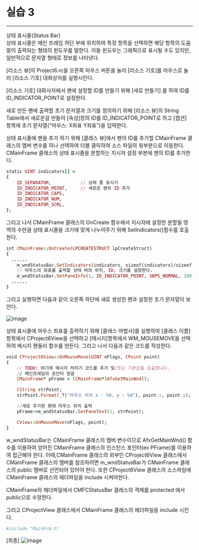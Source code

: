 # 실습 3

-------

상태 표시줄(Status Bar)<br>
상태 표시줄은 메인 프레임 하단 부에 위치하여 특정 항목을 선택하면 해당 항목의 도움말이 출력되는 형태의 윈도우를 말한다. 이들 윈도우는 그래픽으로 표시될 수도 있지만, 일반적으로 문자열 형태로 정보를 나타낸다.

[리소스 뷰]의 Project6.rc을 오른쪽 마우스 버튼을 눌러 [리소스 기호]를 마우스로 눌러 [리소스 기호] 대화상자를 실행시킨다.

[리소스 기호] 대화사자에서 팬에 설정할 ID를 만들기 위해 [새로 만들기] 를 하여 ID를ID_INDICATOR_POINT로 설정한다.

새로 만든 팬에 출력할 초기 문자열과 크기를 정의하기 위해 [리소스 뷰]의 String Table에서 새로운걸 만들어 [속성]창의 ID를 ID_INDICATOR_POINT로 하고 [캡션] 항목에 초기 문자열("마우스:    X좌표    Y좌표")을 입력한다.

상태 표시줄에 팬을 추가 하기 위해 [클래스 뷰]에서 팬의 ID를 추가할 CMainFrame 클래스의 멤버 변수를 하나 선택하여 더블 클릭하여 소스 파일의 윗부분으로 이동한다.<br>
CMainFrame 클래스의 상태 표시줄을 분할하는 지시자 설정 부분에 팬의 ID를 추가한다.

```ruby
static UINT indicators[] =
{
	ID_SEPARATOR,           // 상태 줄 표시기
	ID_INDICATOR_POINT,     // 새로운 팬의 ID 추가
	ID_INDICATOR_CAPS,
	ID_INDICATOR_NUM,
	ID_INDICATOR_SCRL,
};
```

그리고 나서 CMainFrame 클래스의 OnCreate 함수에서 지시자에 설정한 분할될 영역의 수만큼 상태 표시줄을 크기에 맞게 나누어주기 위해 SetIndicators()함수를 호출한다.

```ruby
int CMainFrame::OnCreate(LPCREATESTRUCT lpCreateStruct)
{
  ......
	m_wndStatusBar.SetIndicators(indicators, sizeof(indicators)/sizeof(UINT));
	// 마우스의 좌표를 출력할 상태 바의 위치, ID, 크기를 설정한다.
	m_wndStatusBar.SetPaneInfo(1, ID_INDICATOR_POINT, SBPS_NORMAL, 200);
  ......
}
```

그리고 실행하면 다음과 같이 오른쪽 하단에 새로 생성한 팬과 설정한 초기 문자열이 보인다.

![image](https://github.com/user-attachments/assets/d33584a3-938b-4f5a-8d51-c1259f830649)

상태 표시줄에 마우스 좌표를 출력하기 위해 [클래스 마법사]를 실행하여 [클래스 이름] 항목에서 CProject6View을 선택하고 [메시지]항목에서 WM_MOUSEMOVE을 선택하여 메시지 핸들러 함수를 만든다. 그리고 나서 다음과 같은 코드를 작성한다.

```ruby
void CProject6View::OnMouseMove(UINT nFlags, CPoint point)
{
	// TODO: 여기에 메시지 처리기 코드를 추가 및/또는 기본값을 호출합니다.
	// 메인프레임의 포인터 얻음
	CMainFrame* pFrame = (CMainFrame*)AfxGetMainWnd();

	CString strPoint;
	strPoint.Format(_T("마우스 위치 x : %d, y : %d"), point.x, point.y);

	//새로 추가한 팬에 마우스 위치 출력
	pFrame->m_wndStatusBar.SetPaneText(1, strPoint);

	CView::OnMouseMove(nFlags, point);
}
```

w_wndStatusBar는 CMainFrame 클래스의 멤버 변수이므로 AfxGetMainWnd() 함수를 이용하여 얻어진 CMainFrame 클래스의 인스턴스 포인터(ex PFrame)를 이용하여 접근해야 한다. 이때,CMainFrame 클래스의 외부인 CProject6View 클래스에서<br>
CMainFrame 클래스의 멤버를 참조하려면 m_wndStatusBar가 CMainFrame 클래스의 public 멤버로 선언되어 있어야 한다. 또한 CProject6View 클래스의 소스파일에 CMainFrame 클래스의 헤더파일을 include 시켜야한다.

CMainFrame의 헤더파일에서 CMFCStatusBar 클래스의 객체를 protected 에서 public으로 수정한다.

그리고 CProjectView 클래스에서 CMainFrame 클래스의 헤더파일을 include 시킨다.

```ruby
#include "MainFrm.h"
```

[최종]
![image](https://github.com/user-attachments/assets/eeff6962-31f7-4ebc-99ba-d119f0180269)

